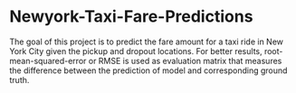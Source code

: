 # Newyork-Taxi-Fare-Predictions

The goal of this project is to predict the fare amount for a taxi ride in New York City given the pickup and dropout locations. For better results, root-mean-squared-error or RMSE is used as evaluation matrix that measures the difference between the prediction of model and corresponding ground truth. 
